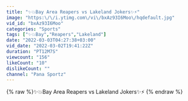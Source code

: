 ```yaml
---
title: "✨💥Bay Area Reapers vs Lakeland Jokers✨⚡️"
image: "https:\/\/i.ytimg.com\/vi\/bxAz93I6Moo\/hqdefault.jpg"
vid_id: "bxAz93I6Moo"
categories: "Sports"
tags: ["✨💥Bay","Reapers","Lakeland"]
date: "2022-03-03T04:27:38+03:00"
vid_date: "2022-03-02T19:41:22Z"
duration: "PT12M7S"
viewcount: "156"
likeCount: "10"
dislikeCount: ""
channel: "Pana Sportz"
---
```

{% raw %}✨💥Bay Area Reapers vs Lakeland Jokers✨⚡️ {% endraw %}
